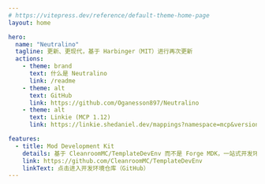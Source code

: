 ```yaml
---
# https://vitepress.dev/reference/default-theme-home-page
layout: home

hero:
  name: "Neutralino"
  tagline: 更新、更现代，基于 Harbinger（MIT）进行再次更新
  actions:
    - theme: brand
      text: 什么是 Neutralino
      link: /readme
    - theme: alt
      text: GitHub
      link: https://github.com/Oganesson897/Neutralino
    - theme: alt
      text: Linkie (MCP 1.12)
      link: https://linkie.shedaniel.dev/mappings?namespace=mcp&version=1.12

features:
  - title: Mod Development Kit
    details: 基于 CleanroomMC/TemplateDevEnv 而不是 Forge MDK，一站式开发环境！
    link: https://github.com/CleanroomMC/TemplateDevEnv
    linkText: 点击进入开发环境仓库（GitHub）
---
```


